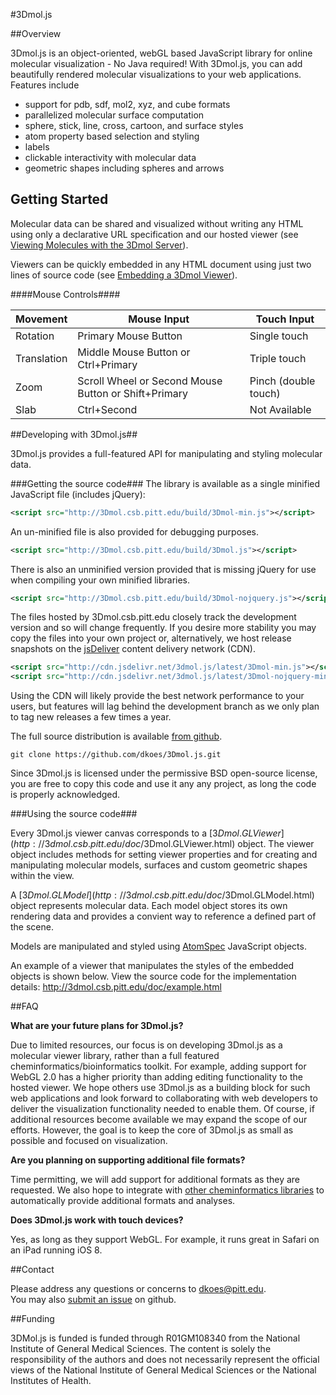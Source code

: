 #3Dmol.js

##Overview    

3Dmol.js is an object-oriented, webGL based JavaScript library for online molecular visualization - No Java required!
With 3Dmol.js, you can add beautifully rendered molecular visualizations to your web applications.  Features include
 * support for pdb, sdf, mol2, xyz, and cube formats
 * parallelized molecular surface computation
 * sphere, stick, line, cross, cartoon, and surface styles
 * atom property based selection and styling
 * labels
 * clickable interactivity with molecular data
 * geometric shapes including spheres and arrows

## Getting Started ##

Molecular data can be shared and visualized without writing any HTML
 using only a declarative URL specification and our hosted viewer (see [Viewing Molecules with the 3Dmol Server](http://3dmol.csb.pitt.edu/doc/tutorial-url.html)).

Viewers can be quickly embedded in any HTML document using just two lines of source code (see [Embedding a 3Dmol Viewer](http://3dmol.csb.pitt.edu/doc/tutorial-embeddable.html)).

####Mouse Controls####

| Movement | Mouse Input | Touch Input |
| -------- | ----------- | ----------- |
| Rotation | Primary Mouse Button | Single touch |
| Translation | Middle Mouse Button or Ctrl+Primary | Triple touch |
| Zoom | Scroll Wheel or Second Mouse Button or Shift+Primary | Pinch (double touch) |
| Slab | Ctrl+Second | Not Available |

##Developing with 3Dmol.js##

3Dmol.js provides a full-featured API for manipulating and styling molecular data.

###Getting the source code###
The library is available as a single minified JavaScript file (includes jQuery):

```xml
<script src="http://3Dmol.csb.pitt.edu/build/3Dmol-min.js"></script> 
```

An un-minified file is also provided for debugging purposes.

```xml
<script src="http://3Dmol.csb.pitt.edu/build/3Dmol.js"></script> 
```

There is also an unminified version provided that is missing jQuery for use when compiling your own minified libraries.
```xml
<script src="http://3Dmol.csb.pitt.edu/build/3Dmol-nojquery.js"></script>
```

The files hosted by 3Dmol.csb.pitt.edu closely track the development version and so
will change frequently.  If you desire more stability you may copy the files into your
own project or, alternatively, we host release snapshots on the [jsDeliver](http://www.jsdelivr.com)
content delivery network (CDN).

```xml
<script src="http://cdn.jsdelivr.net/3dmol.js/latest/3Dmol-min.js"></script>
<script src="http://cdn.jsdelivr.net/3dmol.js/latest/3Dmol-nojquery-min.js"></script>
```

Using the CDN will likely provide the best network performance to your users, but features will
lag behind the development branch as we only plan to tag new releases a few times a year.

The full source distribution is available [from github](https://github.com/dkoes/3Dmol.js).

```
git clone https://github.com/dkoes/3Dmol.js.git
``` 

Since 3Dmol.js is licensed under the permissive BSD open-source license, you are free
to copy this code and use it any any project, as long the code is properly acknowledged.

###Using the source code###

Every 3Dmol.js viewer canvas corresponds to a [$3Dmol.GLViewer](http://3dmol.csb.pitt.edu/doc/$3Dmol.GLViewer.html) object. The viewer object
includes methods for setting viewer properties and for creating and manipulating molecular models, surfaces
and custom geometric shapes within the view.

A [$3Dmol.GLModel](http://3dmol.csb.pitt.edu/doc/$3Dmol.GLModel.html) object represents molecular data.  Each model object stores its own
rendering data and provides a convient way to reference a defined part of the scene.

Models are manipulated and styled using [AtomSpec](http://3dmol.csb.pitt.edu/doc/types.html#AtomSpec) JavaScript objects. 

An example of a viewer that manipulates the styles of the embedded objects is shown below.  View the source code for the implementation details: http://3dmol.csb.pitt.edu/doc/example.html


##FAQ

**What are your future plans for 3Dmol.js?**

Due to limited resources, our focus is on developing 3Dmol.js as a molecular viewer library,
rather than a full featured cheminformatics/bioinformatics toolkit. 
For example, adding support for WebGL 2.0 has a higher priority than adding
editing functionality to the hosted viewer.
We hope others use 3Dmol.js as a building block for such web applications and look 
forward to collaborating with web developers to deliver the visualization functionality 
needed to enable them.  Of course, if additional resources become available we may
expand the scope of our efforts.  However, the goal is to keep the core of 
3Dmol.js as small as possible and focused on visualization.

**Are you planning on supporting additional file formats?**

Time permitting, we will add support for additional formats as they are requested.  We also hope
to integrate with [other cheminformatics libraries](http://sourceforge.net/projects/jsmol/) to
automatically provide additional formats and analyses.

**Does 3Dmol.js work with touch devices?**

Yes, as long as they support WebGL.  For example, it runs great in Safari on an iPad running iOS 8.

##Contact

Please address any questions or concerns to [dkoes@pitt.edu](mailto:dkoes+3dmol@pitt.edu).  
You may also [submit an issue](https://github.com/dkoes/3Dmol.js/issues) on github.

##Funding

3DMol.js is funded  is funded through R01GM108340 from the National Institute of General Medical Sciences. The content is solely the responsibility of the authors and does not necessarily represent the official views of the National Institute of General Medical Sciences or the National Institutes of Health. 

